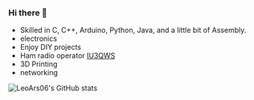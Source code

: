 ### Hi there 👋

- Skilled in C, C++, Arduino, Python, Java, and a little bit of Assembly.
- electronics
- Enjoy DIY projects
- Ham radio operator [IU3QWS](https://www.qrz.com/db/IU3QWS)
- 3D Printing
- networking

![LeoArs06's GitHub stats](https://github-readme-stats.vercel.app/api?username=LeoArs06&show_icons=true&theme=github_dark_dimmed)
